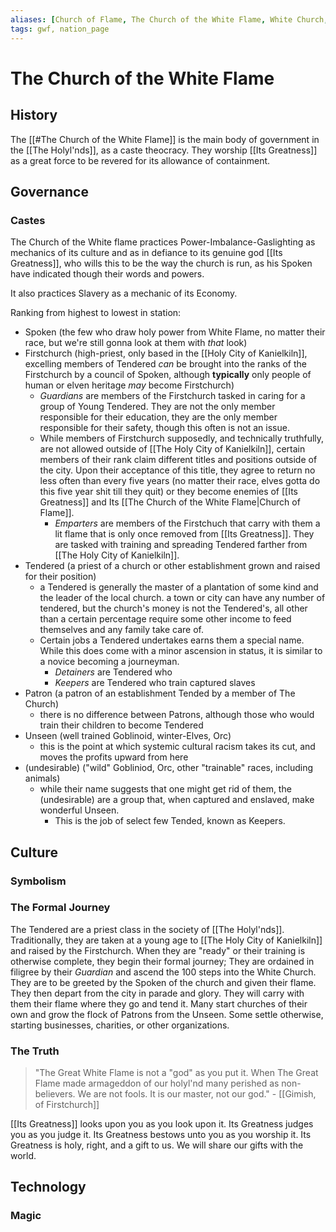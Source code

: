 ```yaml
---
aliases: [Church of Flame, The Church of the White Flame, White Church, Holy Nation of Flame, The Church]
tags: gwf, nation_page
---
```


# The Church of the White Flame
## History
The [[#The Church of the White Flame]] is the main body of government in the [[The Holyl'nds]], as a caste theocracy. They worship [[Its Greatness]] as a great force to be revered for its allowance of containment. 

## Governance
### Castes
The Church of the White flame practices Power-Imbalance-Gaslighting as mechanics of its culture and as in defiance to its genuine god [[Its Greatness]], who wills this to be the way the church is run, as his Spoken have indicated though their words and powers.

It also practices Slavery as a mechanic of its Economy.

Ranking from highest to lowest in station:
- Spoken (the few who draw holy power from White Flame, no matter their race, but we're still gonna look at them with *that* look)
- Firstchurch (high-priest, only based in the [[Holy City of Kanielkiln]], excelling members of Tendered *can* be brought into the ranks of the Firstchurch by a council of Spoken, although **typically** only people of human or elven heritage *may* become Firstchurch)
	- *Guardians* are members of the Firstchurch tasked in caring for a group of Young Tendered. They are not the only member responsible for their education, they are the only member responsible for their safety, though this often is not an issue.
	- While members of Firstchurch supposedly, and technically truthfully, are not allowed outside of [[The Holy City of Kanielkiln]], certain members of their rank claim different titles and positions outside of the city. Upon their acceptance of this title, they agree to return no less often than every five years (no matter their race, elves gotta do this five year shit till they quit) or they become enemies of [[Its Greatness]] and Its [[The Church of the White Flame|Church of Flame]].
		- *Emparters* are members of the Firstchuch that carry with them a lit flame that is only once removed from [[Its Greatness]]. They are tasked with training and spreading Tendered farther from [[The Holy City of Kanielkiln]]. 
- Tendered (a priest of a church or other establishment grown and raised for their position)
	- a Tendered is generally the master of a plantation of some kind and the leader of the local church. a town or city can have any number of tendered, but the church's money is not the Tendered's, all other than a certain percentage require some other income to feed themselves and any family take care of. 
	- Certain jobs a Tendered undertakes earns them a special name. While this does come with a minor ascension in status, it is similar to a novice becoming a journeyman.
		- *Detainers* are Tendered who 
		- *Keepers* are Tendered who train captured slaves
- Patron (a patron of an establishment Tended by a member of The Church)
	- there is no difference between Patrons, although those who would train their children to become Tendered
- Unseen (well trained Goblinoid, winter-Elves, Orc)
	- this is the point at which systemic cultural racism takes its cut, and moves the profits upward from here
- (undesirable) ("wild" Gobliniod, Orc, other "trainable" races, including animals)
	- while their name suggests that one might get rid of them, the (undesirable) are a group that, when captured and enslaved, make wonderful Unseen. 
		- This is the job of select few Tended, known as Keepers.



## Culture
### Symbolism
### The Formal Journey
The Tendered are a priest class in the society of [[The Holyl'nds]]. Traditionally, they are taken at a young age to [[The Holy City of Kanielkiln]] and raised by the Firstchurch. When they are "ready" or their training is otherwise complete, they begin their formal journey; They are ordained in filigree by their *Guardian* and ascend the 100 steps into the White Church. They are to be greeted by the Spoken of the church and given their flame. They then depart from the city in parade and glory. They will carry with them their flame where they go and tend it. Many start churches of their own and grow the flock of Patrons from the Unseen. Some settle otherwise, starting businesses, charities, or other organizations.

### The Truth
 > "The Great White Flame is not a "god" as you put it. When The Great Flame made armageddon of our holyl'nd many perished as non-believers. We are not fools. It is our master, not our god." - [[Gimish, of Firstchurch]]

[[Its Greatness]] looks upon you as you look upon it. 
Its Greatness judges you as you judge it. 
Its Greatness bestows unto you as you worship it.
Its Greatness is holy, right, and a gift to us.
We will share our gifts with the world.

## Technology
### Magic